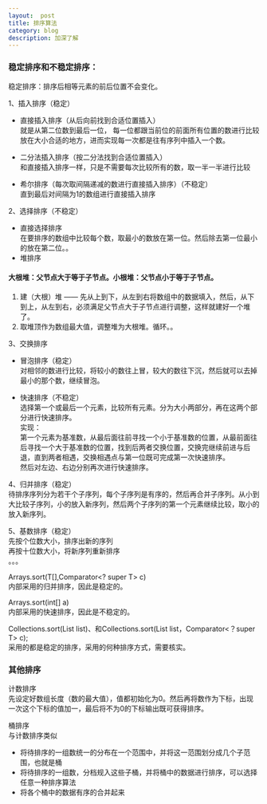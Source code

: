 ```yaml
---
layout:  post
title: 排序算法
category: blog
description: 加深了解
---
```




### 稳定排序和不稳定排序：  
稳定排序：排序后相等元素的前后位置不会变化。

1、插入排序（稳定）  
* 直接插入排序（从后向前找到合适位置插入）  
就是从第二位数到最后一位， 每一位都跟当前位的前面所有位置的数进行比较放在大小合适的地方，进而实现每一次都是往有序列中插入一个数。

* 二分法插入排序（按二分法找到合适位置插入）  
和直接插入排序一样，只是不需要每次比较所有的数，取一半一半进行比较

* 希尔排序（每次取间隔递减的数进行直接插入排序）（不稳定）  
直到最后对间隔为1的数组进行直接插入排序  

2、选择排序（不稳定）  
* 直接选择排序  
在要排序的数组中比较每个数，取最小的数放在第一位。然后除去第一位最小的放在第二位。。
* 堆排序  
#### 大根堆：父节点大于等于子节点。小根堆：父节点小于等于子节点。  
1. 建（大根）堆 —— 先从上到下，从左到右将数组中的数据填入，然后，从下到上，从左到右，必须满足父节点大于子节点进行调整，这样就建好一个堆了。
2. 取堆顶作为数组最大值，调整堆为大根堆。循环。。

3、交换排序
* 冒泡排序（稳定）  
对相邻的数进行比较，将较小的数往上冒，较大的数往下沉，然后就可以去掉最小的那个数，继续冒泡。

* 快速排序（不稳定）  
选择第一个或最后一个元素，比较所有元素。分为大小两部分，再在这两个部分进行快速排序。  
实现：  
第一个元素为基准数，从最后面往前寻找一个小于基准数的位置，从最前面往后寻找一个大于基准数的位置，找到后两者交换位置，交换完继续前进与后退，直到两者相遇，交换相遇点与第一位既可完成第一次快速排序。  
然后对左边、右边分别再次进行快速排序。

4、归并排序（稳定）  
待排序序列分为若干个子序列，每个子序列是有序的，然后再合并子序列。从小到大比较子序列，小的放入新序列，然后两个子序列的第一个元素继续比较，取小的放入新序列。  

5、基数排序（稳定）  
先按个位数大小，排序出新的序列  
再按十位数大小，将新序列重新排序  
。。。


Arrays.sort(T[],Comparator<? super T> c)   
内部采用的归并排序，因此是稳定的。

Arrays.sort(int[] a)   
内部采用的快速排序，因此是不稳定的。

Collections.sort(List<T> list)、和Collections.sort(List<T> list，Comparator<？super T> c);   
采用的都是稳定的排序，采用的何种排序方式，需要核实。

### 其他排序
计数排序  
先设定好数组长度（数的最大值），值都初始化为0。然后再将数作为下标，出现一次这个下标的值加一，最后将不为0的下标输出既可获得排序。

桶排序  
与计数排序类似  
* 将待排序的一组数统一的分布在一个范围中，并将这一范围划分成几个子范围，也就是桶
* 将待排序的一组数，分档规入这些子桶，并将桶中的数据进行排序，可以选择任意一种排序算法
* 将各个桶中的数据有序的合并起来
